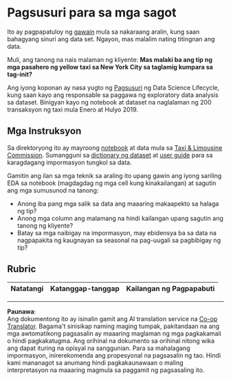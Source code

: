 <!--
CO_OP_TRANSLATOR_METADATA:
{
  "original_hash": "fcc7547171f4530f159676dd73ed772e",
  "translation_date": "2025-08-28T02:31:22+00:00",
  "source_file": "4-Data-Science-Lifecycle/15-analyzing/assignment.md",
  "language_code": "tl"
}
-->
# Pagsusuri para sa mga sagot

Ito ay pagpapatuloy ng [gawain](../14-Introduction/assignment.md) mula sa nakaraang aralin, kung saan bahagyang sinuri ang data set. Ngayon, mas malalim nating titingnan ang data.

Muli, ang tanong na nais malaman ng kliyente: **Mas malaki ba ang tip ng mga pasahero ng yellow taxi sa New York City sa taglamig kumpara sa tag-init?**

Ang iyong koponan ay nasa yugto ng [Pagsusuri](README.md) ng Data Science Lifecycle, kung saan kayo ang responsable sa paggawa ng exploratory data analysis sa dataset. Binigyan kayo ng notebook at dataset na naglalaman ng 200 transaksyon ng taxi mula Enero at Hulyo 2019.

## Mga Instruksyon

Sa direktoryong ito ay mayroong [notebook](assignment.ipynb) at data mula sa [Taxi & Limousine Commission](https://docs.microsoft.com/en-us/azure/open-datasets/dataset-taxi-yellow?tabs=azureml-opendatasets). Sumangguni sa [dictionary ng dataset](https://www1.nyc.gov/assets/tlc/downloads/pdf/data_dictionary_trip_records_yellow.pdf) at [user guide](https://www1.nyc.gov/assets/tlc/downloads/pdf/trip_record_user_guide.pdf) para sa karagdagang impormasyon tungkol sa data.

Gamitin ang ilan sa mga teknik sa araling ito upang gawin ang iyong sariling EDA sa notebook (magdagdag ng mga cell kung kinakailangan) at sagutin ang mga sumusunod na tanong:

- Anong iba pang mga salik sa data ang maaaring makaapekto sa halaga ng tip?
- Anong mga column ang malamang na hindi kailangan upang sagutin ang tanong ng kliyente?
- Batay sa mga naibigay na impormasyon, may ebidensya ba sa data na nagpapakita ng kaugnayan sa seasonal na pag-uugali sa pagbibigay ng tip?

## Rubric

Natatangi | Katanggap-tanggap | Kailangan ng Pagpapabuti
--- | --- | ---

---

**Paunawa**:  
Ang dokumentong ito ay isinalin gamit ang AI translation service na [Co-op Translator](https://github.com/Azure/co-op-translator). Bagama't sinisikap naming maging tumpak, pakitandaan na ang mga awtomatikong pagsasalin ay maaaring maglaman ng mga pagkakamali o hindi pagkakatugma. Ang orihinal na dokumento sa orihinal nitong wika ang dapat ituring na opisyal na sanggunian. Para sa mahalagang impormasyon, inirerekomenda ang propesyonal na pagsasalin ng tao. Hindi kami mananagot sa anumang hindi pagkakaunawaan o maling interpretasyon na maaaring magmula sa paggamit ng pagsasaling ito.